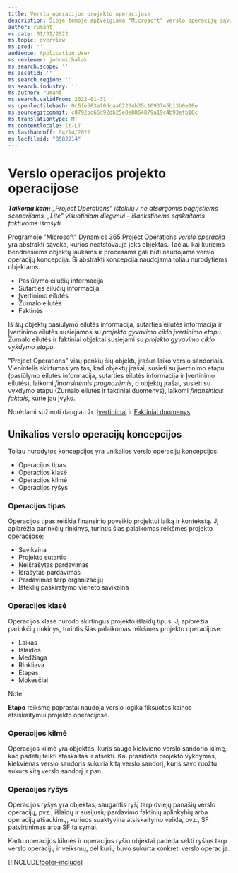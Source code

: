 ```yaml
---
title: Verslo operacijos projekto operacijose
description: Šioje temoje apžvelgiama "Microsoft" verslo operacijų sąvoka Dynamics 365 Project Operations.
author: rumant
ms.date: 01/31/2022
ms.topic: overview
ms.prod: ''
audience: Application User
ms.reviewer: johnmichalak
ms.search.scope: ''
ms.assetid: ''
ms.search.region: ''
ms.search.industry: ''
ms.author: rumant
ms.search.validFrom: 2022-01-31
ms.openlocfilehash: 0c6fe583af0dcaa62204b35c1093746b13b6e00e
ms.sourcegitcommit: c0792bd65d92db25e0e8864879a19c4b93efb10c
ms.translationtype: MT
ms.contentlocale: lt-LT
ms.lasthandoff: 04/14/2022
ms.locfileid: "8582214"
---
```

# <a name="business-transactions-in-project-operations"></a>Verslo operacijos projekto operacijose

_**Taikoma kam:** „Project Operations“ išteklių / ne atsargomis pagrįstiems scenarijams, „Lite“ visuotiniam diegimui – išankstinėms sąskaitoms faktūroms išrašyti_

Programoje "Microsoft" Dynamics 365 Project Operations *verslo operacija* yra abstrakti sąvoka, kurios neatstovauja joks objektas. Tačiau kai kuriems bendriesiems objektų laukams ir procesams gali būti naudojama verslo operacijų koncepcija. Ši abstrakti koncepcija naudojama toliau nurodytiems objektams.

- Pasiūlymo eilučių informacija
- Sutarties eilučių informacija
- Įvertinimo eilutės
- Žurnalo eilutės
- Faktinės

Iš šių objektų pasiūlymo eilutės informacija, sutarties eilutės informacija ir Įvertinimo eilutės susiejamos su *projekto gyvavimo ciklo įvertinimo etapu*. Žurnalo eilutės ir faktiniai objektai susiejami su *projekto gyvavimo ciklo vykdymo etapu*.

"Project Operations" visų penkių šių objektų įrašus laiko verslo sandoriais. Vienintelis skirtumas yra tas, kad objektų įrašai, susieti su įvertinimo etapu (pasiūlymo eilutės informacija, sutarties eilutės informacija ir Įvertinimo eilutės), laikomi *finansinėmis prognozėmis*, o objektų įrašai, susieti su vykdymo etapu (Žurnalo eilutės ir faktiniai duomenys), laikomi *finansiniais faktais*, kurie jau įvyko.

Norėdami sužinoti daugiau žr. [Įvertinimai](../project-management/estimating-projects-overview.md) ir [Faktiniai duomenys](actuals-overview.md).

## <a name="concepts-that-are-unique-to-business-transactions"></a>Unikalios verslo operacijų koncepcijos

Toliau nurodytos koncepcijos yra unikalios verslo operacijų koncepcijos:

- Operacijos tipas
- Operacijos klasė
- Operacijos kilmė
- Operacijos ryšys

### <a name="transaction-type"></a>Operacijos tipas

Operacijos tipas reiškia finansinio poveikio projektui laiką ir kontekstą. Jį apibrėžia parinkčių rinkinys, turintis šias palaikomas reikšmes projekto operacijose:

- Savikaina
- Projekto sutartis
- Neišrašytas pardavimas
- Išrašytas pardavimas
- Pardavimas tarp organizacijų
- Išteklių paskirstymo vieneto savikaina

### <a name="transaction-class"></a>Operacijos klasė

Operacijos klasė nurodo skirtingus projekto išlaidų tipus. Jį apibrėžia parinkčių rinkinys, turintis šias palaikomas reikšmes projekto operacijose:

- Laikas
- Išlaidos
- Medžiaga
- Rinkliava
- Etapas
- Mokesčiai

> [!NOTE]
> **Etapo** reikšmę paprastai naudoja verslo logika fiksuotos kainos atsiskaitymui projekto operacijose.

### <a name="transaction-origin"></a>Operacijos kilmė

Operacijos kilmė yra objektas, kuris saugo kiekvieno verslo sandorio kilmę, kad padėtų teikti ataskaitas ir atsekti. Kai prasideda projekto vykdymas, kiekvienas verslo sandoris sukuria kitą verslo sandorį, kuris savo ruožtu sukurs kitą verslo sandorį ir pan.

### <a name="transaction-connection"></a>Operacijos ryšys

Operacijos ryšys yra objektas, saugantis ryšį tarp dviejų panašių verslo operacijų, pvz., išlaidų ir susijusių pardavimo faktinių aplinkybių arba operacijų atšaukimų, kuriuos suaktyvina atsiskaitymo veikla, pvz., SF patvirtinimas arba SF taisymai.

Kartu operacijos kilmės ir operacijos ryšio objektai padeda sekti ryšius tarp verslo operacijų ir veiksmų, dėl kurių buvo sukurta konkreti verslo operacija.

[!INCLUDE[footer-include](../includes/footer-banner.md)]
